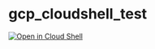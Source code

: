 # gcp_cloudshell_test

[![Open in Cloud Shell](https://gstatic.com/cloudssh/images/open-btn.png)](https://ssh.cloud.google.com/cloudshell/open?cloudshell_git_repo=https://github.com/gaplanttr5/gcp_cloudshell_test&cloudshell_tutorial=tutorial.md)